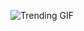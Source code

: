 
<!-- GIF_SECTION -->
![Trending GIF](https://media3.giphy.com/media/v1.Y2lkPThiYjIxNzcydHJuMmRsYnk4M2c2bXhkcHA4Znk4cGFuNTh1aDB0c3htaXd2Y3ZiMiZlcD12MV9naWZzX3NlYXJjaCZjdD1n/3oEjHGr1Fhz0kyv8Ig/giphy.gif)
<!-- END_GIF_SECTION -->
